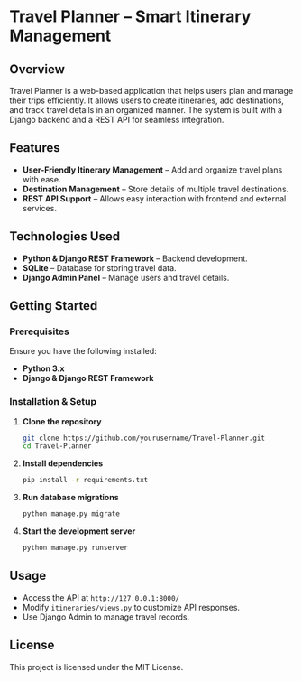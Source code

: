 # Travel Planner – Smart Itinerary Management

## Overview
Travel Planner is a web-based application that helps users plan and manage their trips efficiently. It allows users to create itineraries, add destinations, and track travel details in an organized manner. The system is built with a Django backend and a REST API for seamless integration.

## Features
- **User-Friendly Itinerary Management** – Add and organize travel plans with ease.
- **Destination Management** – Store details of multiple travel destinations.
- **REST API Support** – Allows easy interaction with frontend and external services.

##  Technologies Used
- **Python & Django REST Framework** – Backend development.
- **SQLite** – Database for storing travel data.
- **Django Admin Panel** – Manage users and travel details.

## Getting Started
### Prerequisites
Ensure you have the following installed:
- **Python 3.x**
- **Django & Django REST Framework**

### Installation & Setup
1. **Clone the repository**
   ```sh
   git clone https://github.com/yourusername/Travel-Planner.git
   cd Travel-Planner
   ```
2. **Install dependencies**
   ```sh
   pip install -r requirements.txt
   ```
3. **Run database migrations**
   ```sh
   python manage.py migrate
   ```
4. **Start the development server**
   ```sh
   python manage.py runserver
   ```

## Usage
- Access the API at `http://127.0.0.1:8000/`
- Modify `itineraries/views.py` to customize API responses.
- Use Django Admin to manage travel records.

## License
This project is licensed under the MIT License.

